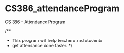 # CS386_attendanceProgram
CS 386 - Attendance Program

/**
* This program will help teachers and students
* get attendance done faster.
*/
